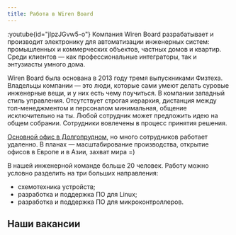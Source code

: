 ```yaml
---
title: Работа в Wiren Board
---
```


:youtube{id="jlpzJGvw5-o"}
Компания Wiren Board разрабатывает и производит электронику для автоматизации инженерных систем: промышленных и коммерческих объектов, частных домов и квартир. Среди клиентов — как профессиональные интеграторы, так и энтузиасты умного дома.

Wiren Board была основана в 2013 году тремя выпускниками Физтеха. Владельцы компании — это люди, которые сами умеют делать суровые инженерные вещи, и у них есть чему поучиться. В компании западный стиль управления. Отсутствует строгая иерархия, дистанция между топ-менеджментом и персоналом минимальная, общение исключительно на ты. Любой сотрудник может предложить идею на общем собрании. Сотрудники вовлечены в процесс принятия решения.

[Основной офис в Долгопрудном](https://yandex.ru/maps/-/CDCQV0yi), но много сотрудников работает удаленно. В планах — масштабирование производства, открытие офисов в Европе и в Азии, захват мира =)

В нашей инженерной команде больше 20 человек. Работу можно условно разделить на три больших направления:
* схемотехника устройств;
* разработка и поддержка ПО для Linux;
* разработка и поддержка ПО для микроконтроллеров.

## Наши вакансии
